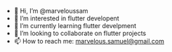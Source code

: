 - 👋 Hi, I’m @marveloussam
- 👀 I’m interested in flutter developent
- 🌱 I’m currently learning flutter develpment
- 💞️ I’m looking to collaborate on flutter projects
- 📫 How to reach me: marvelous.samuel@gmail.com

<!---
marveloussam/marveloussam is a ✨ special ✨ repository because its `README.md` (this file) appears on your GitHub profile.
You can click the Preview link to take a look at your changes.
--->
